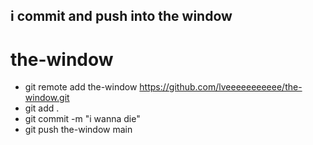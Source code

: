 ## i commit and push into the window

# the-window
- git remote add the-window https://github.com/lveeeeeeeeeee/the-window.git
- git add .
- git commit -m "i wanna die"
- git push the-window main
